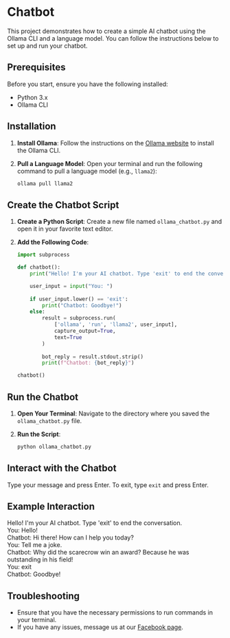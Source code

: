 # Chatbot

This project demonstrates how to create a simple AI chatbot using the Ollama CLI and a language model. You can follow the instructions below to set up and run your chatbot.

## Prerequisites

Before you start, ensure you have the following installed:

- Python 3.x
- Ollama CLI

## Installation

1. **Install Ollama**: Follow the instructions on the [Ollama website](https://ollama.com/) to install the Ollama CLI.

2. **Pull a Language Model**: Open your terminal and run the following command to pull a language model (e.g., `llama2`):

   ```bash
   ollama pull llama2

## Create the Chatbot Script

1. **Create a Python Script**: Create a new file named `ollama_chatbot.py` and open it in your favorite text editor.

2. **Add the Following Code**:

   ```python
   import subprocess

   def chatbot():
       print("Hello! I'm your AI chatbot. Type 'exit' to end the conversation.")

       user_input = input("You: ")
       
       if user_input.lower() == 'exit':
           print("Chatbot: Goodbye!")
       else:
           result = subprocess.run(
               ['ollama', 'run', 'llama2', user_input],
               capture_output=True,
               text=True
           )
           
           bot_reply = result.stdout.strip()
           print(f"Chatbot: {bot_reply}")

   chatbot()

## Run the Chatbot

1. **Open Your Terminal**: Navigate to the directory where you saved the `ollama_chatbot.py` file.

2. **Run the Script**:

   ```bash
   python ollama_chatbot.py
   
## Interact with the Chatbot

Type your message and press Enter. To exit, type `exit` and press Enter.

## Example Interaction

Hello! I'm your AI chatbot. Type 'exit' to end the conversation.  
You: Hello!  
Chatbot: Hi there! How can I help you today?  
You: Tell me a joke.  
Chatbot: Why did the scarecrow win an award? Because he was outstanding in his field!  
You: exit  
Chatbot: Goodbye!

## Troubleshooting

- Ensure that you have the necessary permissions to run commands in your terminal.
- If you have any issues, message us at our [Facebook page](https://www.facebook.com/vsnroboticsclub).
